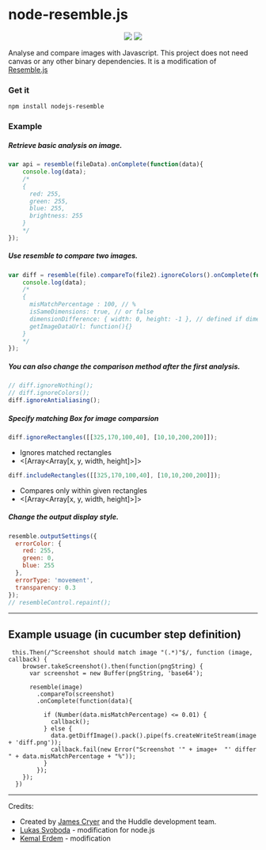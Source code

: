 node-resemble.js
================

<p align="center">
<a href="https://nodejs.org/docs/latest-v12.x/api/index.html"><img src="https://img.shields.io/badge/node-12+-brightgreen.svg"></a>
<a href="https://www.npmjs.com/package/nodejs-resemble"><img src="https://img.shields.io/npm/v/nodejs-resemble.svg"></a>
</p>

Analyse and compare images with Javascript. This project does not need canvas or any other binary dependencies.
It is a modification of [Resemble.js](https://github.com/Huddle/Resemble.js)


### Get it

`npm install nodejs-resemble`

### Example

##### Retrieve basic analysis on image.

```javascript
var api = resemble(fileData).onComplete(function(data){
	console.log(data);
	/*
	{
	  red: 255,
	  green: 255,
	  blue: 255,
	  brightness: 255
	}
	*/
});
```

##### Use resemble to compare two images.

```javascript
var diff = resemble(file).compareTo(file2).ignoreColors().onComplete(function(data){
	console.log(data);
	/*
	{
	  misMatchPercentage : 100, // %
	  isSameDimensions: true, // or false
	  dimensionDifference: { width: 0, height: -1 }, // defined if dimensions are not the same
	  getImageDataUrl: function(){}
	}
	*/
});
```

##### You can also change the comparison method after the first analysis.

```javascript
// diff.ignoreNothing();
// diff.ignoreColors();
diff.ignoreAntialiasing();
```

##### Specify matching Box for image comparsion

```javascript
diff.ignoreRectangles([[325,170,100,40], [10,10,200,200]]);
```
- Ignores matched rectangles
- <[Array<Array[x, y, width, height]>]>
```javascript
diff.includeRectangles([[325,170,100,40], [10,10,200,200]]);
```
- Compares only within given rectangles
- <[Array<Array[x, y, width, height]>]>

##### Change the output display style.

```javascript
resemble.outputSettings({
  errorColor: {
    red: 255,
    green: 0,
    blue: 255
  },
  errorType: 'movement',
  transparency: 0.3
});
// resembleControl.repaint();
```

--------------------------------------
## Example usuage (in cucumber step definition)


     this.Then(/^Screenshot should match image "(.*)"$/, function (image, callback) {
        browser.takeScreenshot().then(function(pngString) {
          var screenshot = new Buffer(pngString, 'base64');
     
          resemble(image)
            .compareTo(screenshot)
            .onComplete(function(data){
     
              if (Number(data.misMatchPercentage) <= 0.01) {
                callback();
              } else {
                data.getDiffImage().pack().pipe(fs.createWriteStream(image + 'diff.png'));
                callback.fail(new Error("Screenshot '" + image+  "' differ " + data.misMatchPercentage + "%"));
              }
            });
        });
      })

--------------------------------------

Credits:
 * Created by [James Cryer](http://github.com/jamescryer) and the Huddle development team.
 * [Lukas Svoboda](http://github.com/lksv) - modification for node.js
 * [Kemal Erdem](https://github.com/burnpiro) - modification
